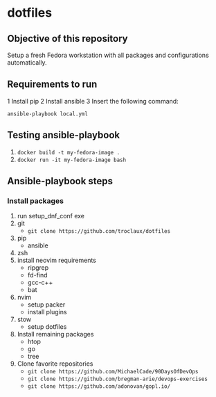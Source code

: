 # dotfiles

## Objective of this repository
Setup a fresh Fedora workstation with all packages and configurations automatically.

## Requirements to run
1 Install pip
2 Install ansible
3 Insert the following command:
```
ansible-playbook local.yml
```
## Testing ansible-playbook

1. ```docker build -t my-fedora-image .```
2. ```docker run -it my-fedora-image bash```

## Ansible-playbook steps

### Install packages

1. run setup\_dnf\_conf exe
2. git
    - ```git clone https://github.com/troclaux/dotfiles```
3. pip
    - ansible
4. zsh
5. install neovim requirements
    - ripgrep
    - fd-find
    - gcc-c++
    - bat
5. nvim
    - setup packer
    - install plugins
5. stow
    - setup dotfiles
6. Install remaining packages
    - htop
    - go
    - tree
7. Clone favorite repositories
    - ```git clone https://github.com/MichaelCade/90DaysOfDevOps```
    - ```git clone https://github.com/bregman-arie/devops-exercises```
    - ```git clone https://github.com/adonovan/gopl.io/```
